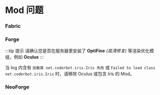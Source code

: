# Mod 问题
### Fabric

### Forge

:::tip 提示
请确认您是否在服务器里安装了 **OptiFine** *(高清修复)* 等渲染优化模组，例如 **Oculus**
:::

当 log 内含有 `加载类 net.coderbot.iris.Iris 失败` 或 `Failed to load class net.coderbot.iris.Iris` 时，请移除 Oculus 或包含 Iris 的 Mod。

### NeoForge
